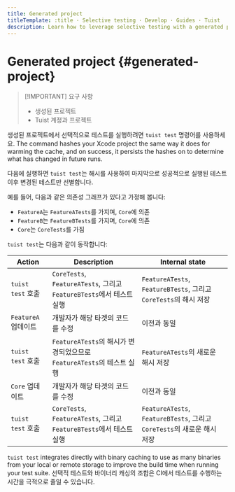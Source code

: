 ```yaml
---
title: Generated project
titleTemplate: :title · Selective testing · Develop · Guides · Tuist
description: Learn how to leverage selective testing with a generated project.
---
```


# Generated project {#generated-project}

> [!IMPORTANT] 요구 사항
>
> - <LocalizedLink href="/guides/develop/projects">생성된 프로젝트</LocalizedLink>
> - <LocalizedLink href="/server/introduction/accounts-and-projects">Tuist 계정과 프로젝트</LocalizedLink>

생성된 프로젝트에서 선택적으로 테스트를 실행하려면 `tuist test` 명령어를 사용하세요. The command <LocalizedLink href="/guides/develop/projects/hashing">hashes</LocalizedLink> your Xcode project the same way it does for <LocalizedLink href="/guides/develop/build/cache#cache-warming">warming the cache</LocalizedLink>, and on success, it persists the hashes on to determine what has changed in future runs.

다음에 실행하면 `tuist test`는 해시를 사용하여 마지막으로 성공적으로 실행된 테스트 이후 변경된 테스트만 선별합니다.

예를 들어, 다음과 같은 의존성 그래프가 있다고 가정해 봅니다:

- `FeatureA`는 `FeatureATests`를 가지며, `Core`에 의존
- `FeatureB`는 `FeatureBTests`를 가지며, `Core`에 의존
- `Core`는 `CoreTests`를 가짐

`tuist test`는 다음과 같이 동작합니다:

| Action          | Description                                                | Internal state                                               |
| --------------- | ---------------------------------------------------------- | ------------------------------------------------------------ |
| `tuist test` 호출 | `CoreTests`, `FeatureATests`, 그리고 `FeatureBTests`에서 테스트 실행 | `FeatureATests`, `FeatureBTests`, 그리고 `CoreTests`의 해시 저장     |
| `FeatureA` 업데이트 | 개발자가 해당 타겟의 코드를 수정                                         | 이전과 동일                                                       |
| `tuist test` 호출 | `FeatureATests`의 해시가 변경되었으므로 `FeatureATests`의 테스트 실행       | `FeatureATests`의 새로운 해시 저장                                   |
| `Core` 업데이트     | 개발자가 해당 타겟의 코드를 수정                                         | 이전과 동일                                                       |
| `tuist test` 호출 | `CoreTests`, `FeatureATests`, 그리고 `FeatureBTests`에서 테스트 실행 | `FeatureATests`, `FeatureBTests`, 그리고 `CoreTests`의 새로운 해시 저장 |

`tuist test` integrates directly with binary caching to use as many binaries from your local or remote storage to improve the build time when running your test suite. 선택적 테스트와 바이너리 캐싱의 조합은 CI에서 테스트를 수행하는 시간을 극적으로 줄일 수 있습니다.
